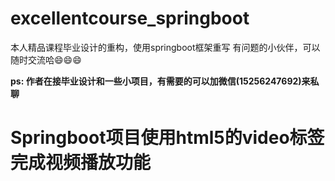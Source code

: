 # excellentcourse_springboot
本人精品课程毕业设计的重构，使用springboot框架重写
有问题的小伙伴，可以随时交流哈😄😄😄
  
  **ps: 作者在接毕业设计和一些小项目，有需要的可以加微信(15256247692)来私聊**
# Springboot项目使用html5的video标签完成视频播放功能
